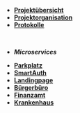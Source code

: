 * [**Projektübersicht**](_einleitung/projektuebersicht)
* [**Projektorganisation**](_einleitung/projektorganisation)
* [**Protokolle**](_einleitung/protokolle)

<br>

- ***Microservices***

* [**Parkplatz**](parkplatz/index)
* [**SmartAuth**](Auth/index)
* [**Landingpage**](landingpage/index)
* [**Bürgerbüro**](buergerbuero/index)
* [**Finanzamt**](finanzamt/index)
* [**Krankenhaus**](krankenhaus/index)
